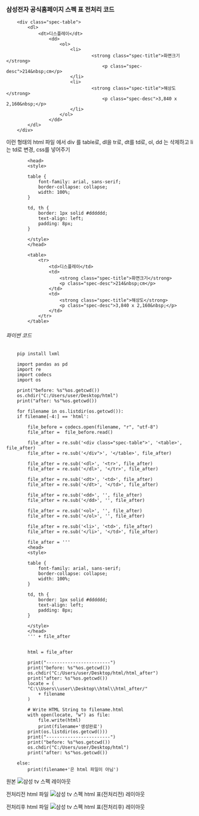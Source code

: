 ### 삼성전자 공식홈페이지 스펙 표 전처리 코드

        <div class="spec-table">
            <dl>
                <dt>디스플레이</dt>
                    <dd>
                        <ol>
                            <li>
                                    <strong class="spec-title">화면크기</strong>
                                        <p class="spec-desc">214&nbsp;cm</p>
                            </li>
                            <li>
                                    <strong class="spec-title">해상도</strong>
                                        <p class="spec-desc">3,840 x 2,160&nbsp;</p>
                            </li>
                        </ol>
                    </dd>
            </dl>
        </div>

이런 형태의 html 파일 에서 div 를 table로, dl을 tr로, dt를 td로, ol, dd 는 삭제하고 li는 td로 변경, css를 넣어주기

            <head>
            <style>

            table {
                font-family: arial, sans-serif;
                border-collapse: collapse;
                width: 100%;
            }

            td, th {
                border: 1px solid #dddddd;
                text-align: left;
                padding: 8px;
            }

            </style>
            </head>

            <table>
                <tr>
                    <td>디스플레이</td>
                    <td>
                        <strong class="spec-title">화면크기</strong>
                        <p class="spec-desc">214&nbsp;cm</p>
                    </td>
                    <td>
                        <strong class="spec-title">해상도</strong>
                        <p class="spec-desc">3,840 x 2,160&nbsp;</p>
                    </td>
                </tr>
            </table>

###### 파이썬 코드

        pip install lxml

        import pandas as pd
        import re
        import codecs
        import os

        print("before: %s"%os.getcwd())
        os.chdir("C:/Users/user/Desktop/html")
        print("after: %s"%os.getcwd())

        for filename in os.listdir(os.getcwd()):
        if filename[-4:] == 'html':

            file_before = codecs.open(filename, "r", "utf-8")
            file_after =  file_before.read()

            file_after = re.sub('<div class="spec-table">', '<table>', file_after)
            file_after = re.sub('</div">', '</table>', file_after)

            file_after = re.sub('<dl>', '<tr>', file_after)
            file_after = re.sub('</dl>', '</tr>', file_after)

            file_after = re.sub('<dt>', '<td>', file_after)
            file_after = re.sub('</dt>', '</td>', file_after)

            file_after = re.sub('<dd>', '', file_after)
            file_after = re.sub('</dd>', '', file_after)

            file_after = re.sub('<ol>', '', file_after)
            file_after = re.sub('</ol>', '', file_after)

            file_after = re.sub('<li>', '<td>', file_after)
            file_after = re.sub('</li>', '</td>', file_after)

            file_after = '''
            <head>
            <style>

            table {
                font-family: arial, sans-serif;
                border-collapse: collapse;
                width: 100%;
            }

            td, th {
                border: 1px solid #dddddd;
                text-align: left;
                padding: 8px;
            }

            </style>
            </head>
            ''' + file_after


            html = file_after

            print("------------------------")
            print("before: %s"%os.getcwd())
            os.chdir("C:/Users/user/Desktop/html/html_after")
            print("after: %s"%os.getcwd())
            locate = (
            "C:\\Users\\user\\Desktop\\html\\html_after/"
                + filename
            )

            # Write HTML String to filename.html
            with open(locate, "w") as file:
                file.write(html)
                print(filename+'생성완료')
            print(os.listdir(os.getcwd()))
            print("------------------------")
            print("before: %s"%os.getcwd())
            os.chdir("C:/Users/user/Desktop/html")
            print("after: %s"%os.getcwd())

        else:
            print(filename+'은 html 파일이 아님')

원본
![삼성 tv 스펙 레이아웃](https://github.com/lukaskorea/Graduateproject_Teamscikitlove/blob/main/data_table/TV/samsung/samsung_tv.png?raw=true)

전처리전 html 파일
![삼성 tv 스펙 html 표(전처리전) 레이아웃](https://github.com/lukaskorea/Graduateproject_Teamscikitlove/blob/main/data_table/TV/samsung/samsung_tv_html.png?raw=true)

전처리후 html 파일
![삼성 tv 스펙 html 표(전처리후) 레이아웃](https://github.com/lukaskorea/Graduateproject_Teamscikitlove/blob/main/data_table/TV/samsung/samsung_tv_html_after.png?raw=true)